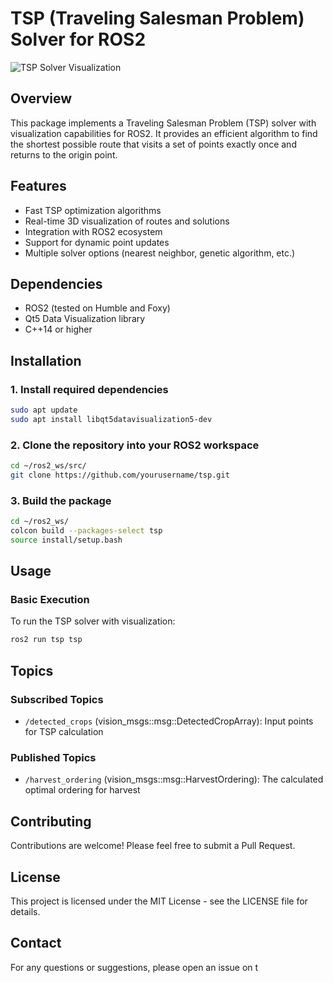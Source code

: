 # TSP (Traveling Salesman Problem) Solver for ROS2

![TSP Solver Visualization](https://github.com/user-attachments/assets/a1002c61-1530-4454-a97f-fd761a2992cd)

## Overview

This package implements a Traveling Salesman Problem (TSP) solver with visualization capabilities for ROS2. It provides an efficient algorithm to find the shortest possible route that visits a set of points exactly once and returns to the origin point.

## Features

- Fast TSP optimization algorithms
- Real-time 3D visualization of routes and solutions
- Integration with ROS2 ecosystem
- Support for dynamic point updates
- Multiple solver options (nearest neighbor, genetic algorithm, etc.)

## Dependencies

- ROS2 (tested on Humble and Foxy)
- Qt5 Data Visualization library
- C++14 or higher

## Installation

### 1. Install required dependencies

```bash
sudo apt update
sudo apt install libqt5datavisualization5-dev
```

### 2. Clone the repository into your ROS2 workspace

```bash
cd ~/ros2_ws/src/
git clone https://github.com/yourusername/tsp.git
```

### 3. Build the package

```bash
cd ~/ros2_ws/
colcon build --packages-select tsp
source install/setup.bash
```

## Usage

### Basic Execution

To run the TSP solver with visualization:

```bash
ros2 run tsp tsp
```

## Topics

### Subscribed Topics
- `/detected_crops` (vision_msgs::msg::DetectedCropArray): Input points for TSP calculation

### Published Topics
- `/harvest_ordering` (vision_msgs::msg::HarvestOrdering): The calculated optimal ordering for harvest

## Contributing

Contributions are welcome! Please feel free to submit a Pull Request.

## License

This project is licensed under the MIT License - see the LICENSE file for details.

## Contact

For any questions or suggestions, please open an issue on t
